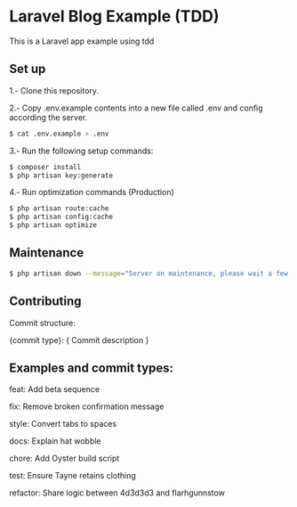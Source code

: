 # Laravel Blog Example (TDD)
This is a Laravel app example using tdd

## Set up
1.- Clone this repository.

2.- Copy .env.example contents into a new file called .env and config according the server.
```sh
$ cat .env.example > .env
```

3.- Run the following setup commands:
```sh
$ composer install
$ php artisan key:generate
```

4.- Run optimization commands (Production)
```sh
$ php artisan route:cache
$ php artisan config:cache
$ php artisan optimize
```

## Maintenance
```sh
$ php artisan down --message="Server on maintenance, please wait a few seconds" --retry=60
```

## Contributing
Commit structure:

{commit type}: { Commit description }

## Examples and commit types:
feat: Add beta sequence

fix: Remove broken confirmation message

style: Convert tabs to spaces

docs: Explain hat wobble

chore: Add Oyster build script

test: Ensure Tayne retains clothing

refactor: Share logic between 4d3d3d3 and flarhgunnstow